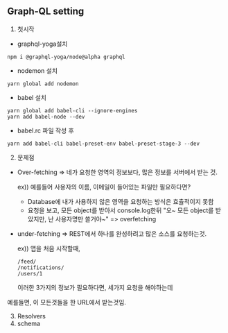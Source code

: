 ## Graph-QL setting

1. 첫시작

- graphql-yoga설치

```
npm i @graphql-yoga/node@alpha graphql
```

- nodemon 설치

```
yarn global add nodemon
```

- babel 설치

```
yarn global add babel-cli --ignore-engines
yarn add babel-node --dev
```

- babel.rc 파일 작성 후

```
yarn add babel-cli babel-preset-env babel-preset-stage-3 --dev
```

2. 문제점

- Over-fetching => 네가 요청한 영역의 정보보다, 많은 정보를 서버에서 받는 것.

  ex)) 예를들어 사용자의 이름, 이메일이 들어있는 파일만 필요하다면?

  - Database에 내가 사용하지 않은 영역을
    요청하는 방식은 효츌적이지 못함
  - 요청을 보고, 모든 object를 받아서 console.log한뒤 "오~ 모든 object를 받았지만, 난 사용자명만 쓸거야~" => overfetching

- under-fetching => REST에서 하나를 완성하려고 많은 소스를 요청하는것.

  ex)) 앱을 처음 시작할때,

  ```
  /feed/
  /notifications/
  /users/1
  ```

  이러한 3가지의 정보가 필요하다면,
  세가지 요청을 해야하는데

예를들면, 이 모든것들을 한 URL에서 받는것임.

3. Resolvers
4. schema
